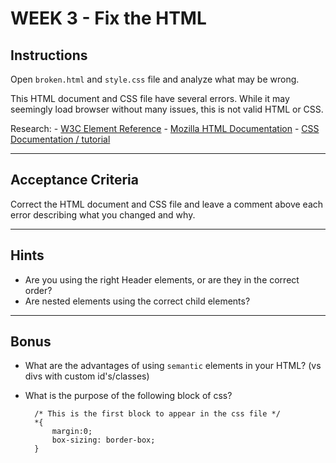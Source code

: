 # WEEK 3 - Fix the HTML

## Instructions

Open `broken.html` and `style.css` file and analyze what may be wrong.

This HTML document and CSS file have several errors. While it may seemingly load browser without many issues, this is not valid HTML or CSS.

Research: 
    - [W3C Element Reference](https://www.w3schools.com/TAGS/default.ASP)
    - [Mozilla HTML Documentation](https://developer.mozilla.org/en-US/docs/Web/HTML)
    - [CSS Documentation / tutorial](https://www.w3schools.com/css/default.asp)

---

## Acceptance Criteria

Correct the HTML document and CSS file and leave a comment above each error describing what you changed and why.

<!-- descriptive comments will help you in the future, so include a good explanation! -->

---

## Hints

- Are you using the right Header elements, or are they in the correct order?
- Are nested elements using the correct child elements?

---

## Bonus

- What are the advantages of using `semantic` elements in your HTML? (vs divs with custom id's/classes)

- What is the purpose of the following block of css?


        /* This is the first block to appear in the css file */
        *{
            margin:0;
            box-sizing: border-box;
        }
